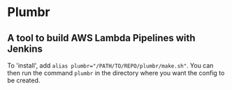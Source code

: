 # Plumbr
## A tool to build AWS Lambda Pipelines with Jenkins

To 'install', add `alias plumbr="/PATH/TO/REPO/plumbr/make.sh"`. You can then run the command `plumbr` in the directory where you want the config to be created. 